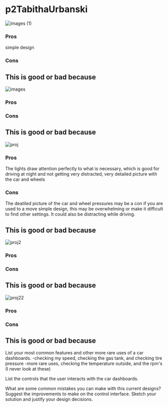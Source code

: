 # p2TabithaUrbanski


![images (1)](https://user-images.githubusercontent.com/44306680/111263750-60f33c80-85f4-11eb-810d-c7489a83c90c.jpeg)

### Pros
simple design
### Cons


## This is good or bad because 



![images](https://user-images.githubusercontent.com/44306680/111263768-6781b400-85f4-11eb-9d69-910fdbdcdc23.jpeg)

### Pros 

### Cons


## This is good or bad because 



![proj](https://user-images.githubusercontent.com/44306680/111263797-71a3b280-85f4-11eb-89a4-e5e214c22a47.jpeg)

### Pros
The lights draw attention perfectly to what is necessary, which is good for driving at night and not getting very distracted, very detailed picture with the car and wheels
### Cons
The deatiled picture of the car and wheel pressures may be a con if you are used to a move simple design, this may be overwhelming or make it difficult to find other settings. It could also be distracting while driving. 
## This is good or bad because 



![proj2](https://user-images.githubusercontent.com/44306680/111263811-78cac080-85f4-11eb-929f-6aa9d7e078d9.jpeg)

### Pros
### Cons

## This is good or bad because 



![proj22](https://user-images.githubusercontent.com/44306680/111263828-7e280b00-85f4-11eb-895d-ece4be4daeb1.jpg)

### Pros
### Cons

## This is good or bad because 







List your most common features and other more rare uses of a car dashboards.
-checking my speed, checking the gas tank, and checking tire pressure
-more rare uses, checking the temperature outside, and the rpm's (I never look at these) 


List the controls that the user interacts with the car dashboards.


What are some common mistakes you can make with this current designs?
Suggest the improvements to make on the control interface. Sketch your solution and justify your design decisions.
